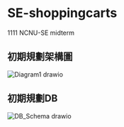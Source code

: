 # SE-shoppingcarts
1111 NCNU-SE midterm
## 初期規劃架構圖
![Diagram1 drawio](https://user-images.githubusercontent.com/77890790/202866424-657d0ebc-5911-473d-8fc2-bd52c21139d2.png)
## 初期規劃DB
![DB_Schema drawio](https://user-images.githubusercontent.com/77890790/202866442-e78c4a33-22ec-4678-833e-59101b2cbd09.png)
